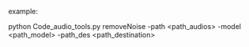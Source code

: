 example:

python Code_audio_tools.py removeNoise -path <path_audios> -model <path_model> -path_des <path_destination>
